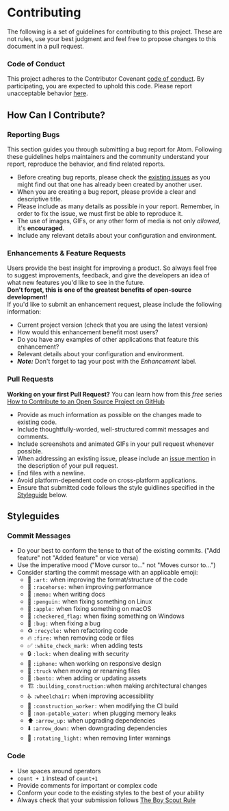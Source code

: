 # Contributing

The following is a set of guidelines for contributing to this project. These are not rules, use your best judgment and feel free to propose changes to this document in a pull request.

### Code of Conduct

This project adheres to the Contributor Covenant [code of conduct](http://contributor-covenant.org/version/1/4/). By participating, you are expected to uphold this code. Please report unacceptable behavior [here](http://brettstevenson.io/contact).

## How Can I Contribute?

### Reporting Bugs

This section guides you through submitting a bug report for Atom. Following these guidelines helps maintainers and the community understand your report, reproduce the behavior, and find related reports.

* Before creating bug reports, please check the [existing issues](http://github.com/tterb/gatsby-plugin-disqus/issues) as you might find out that one has already been created by another user.
* When you are creating a bug report, please provide a clear and descriptive title.
* Please include as many details as possible in your report. Remember, in order to fix the issue, we must first be able to reproduce it.
* The use of images, GIFs, or any other form of media is not only *allowed*, it's **encouraged**.
* Include any relevant details about your configuration and environment.

### Enhancements & Feature Requests  

Users provide the best insight for improving a product. So always feel free to suggest improvements, feedback, and give the developers an idea of what new features you'd like to see in the future.  
**Don't forget, this is one of the greatest benefits of open-source development!**  
 If you'd like to submit an enhancement request, please include the following information:
 * Current project version (check that you are using the latest version)
 * How would this enhancement benefit most users?
 * Do you have any examples of other applications that feature this enhancement?
 * Relevant details about your configuration and environment.
 * ***Note:*** Don't forget to tag your post with the *Enhancement* label.


### Pull Requests  

**Working on your first Pull Request?** You can learn how from this *free* series [How to Contribute to an Open Source Project on GitHub](https://egghead.io/series/how-to-contribute-to-an-open-source-project-on-github)

* Provide as much information as possible on the changes made to existing code.
* Include thoughtfully-worded, well-structured commit messages and comments.
* Include screenshots and animated GIFs in your pull request whenever possible.
* When addressing an existing issue, please include an [issue mention](https://github.com/blog/957-introducing-issue-mentions) in the description of your pull request.
* End files with a newline.
* Avoid platform-dependent code on cross-platform applications.
* Ensure that submitted code follows the style guidlines specified in the [Styleguide](#styleguides) below.  


## Styleguides  

### Commit Messages  
 * Do your best to conform the tense to that of the existing commits. ("Add feature" not "Added feature" or vice versa)
 * Use the imperative mood ("Move cursor to..." not "Moves cursor to...")
 * Consider starting the commit message with an applicable emoji:
    * :art: `:art:` when improving the format/structure of the code
    * :racehorse: `:racehorse:` when improving performance
    * :memo: `:memo:` when writing docs
    * :penguin: `:penguin:` when fixing something on Linux
    * :apple: `:apple:` when fixing something on macOS
    * :checkered_flag: `:checkered_flag:` when fixing something on Windows
    * :bug: `:bug:` when fixing a bug
    * :recycle: `:recycle:` when refactoring code
    * :fire: `:fire:` when removing code or files
    <!-- * :green_heart: `:green_heart:` when fixing the CI build -->
    * :white_check_mark: `:white_check_mark:` when adding tests
    * :lock: `:lock:` when dealing with security
    * :iphone: `:iphone:` when working on responsive design
    * :truck: `:truck` when moving or renaming files
    * :bento: `:bento:` when adding or updating assets
    * :building_construction: `:building_construction:`when making architectural changes
    * :wheelchair: `:wheelchair:` when improving accessibility
    * :construction_worker: `:construction_worker:` when modifying the CI build
    * :non-potable_water: `:non-potable_water:` when plugging memory leaks
    * :arrow_up: `:arrow_up:` when upgrading dependencies
    * :arrow_down: `:arrow_down:` when downgrading dependencies
    * :rotating_light: `:rotating_light:` when removing linter warnings

### Code   

 * Use spaces around operators  
  * `count + 1` instead of `count+1`
 * Provide comments for important or complex code
 * Conform your code to the existing styles to the best of your ability
 * Always check that your submission follows [The Boy Scout Rule](http://programmer.97things.oreilly.com/wiki/index.php/The_Boy_Scout_Rule)
